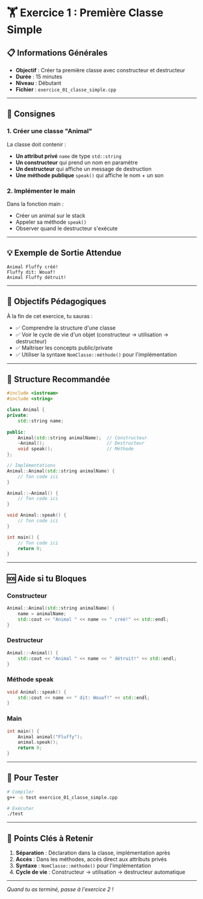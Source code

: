 # 🏋️ Exercice 1 : Première Classe Simple

## 📋 Informations Générales
- **Objectif** : Créer ta première classe avec constructeur et destructeur
- **Durée** : 15 minutes
- **Niveau** : Débutant
- **Fichier** : `exercice_01_classe_simple.cpp`

---

## 🎯 Consignes

### 1. Créer une classe "Animal"
La classe doit contenir :
- **Un attribut privé** `name` de type `std::string`
- **Un constructeur** qui prend un nom en paramètre
- **Un destructeur** qui affiche un message de destruction
- **Une méthode publique** `speak()` qui affiche le nom + un son

### 2. Implémenter le main
Dans la fonction main :
- Créer un animal sur le stack
- Appeler sa méthode `speak()`
- Observer quand le destructeur s'exécute

---

## 💡 Exemple de Sortie Attendue

```
Animal Fluffy créé!
Fluffy dit: Wouaf!
Animal Fluffy détruit!
```

---

## 🎯 Objectifs Pédagogiques

À la fin de cet exercice, tu sauras :
- ✅ Comprendre la structure d'une classe
- ✅ Voir le cycle de vie d'un objet (constructeur → utilisation → destructeur)
- ✅ Maîtriser les concepts public/private
- ✅ Utiliser la syntaxe `NomClasse::méthode()` pour l'implémentation

---

## 🔧 Structure Recommandée

```cpp
#include <iostream>
#include <string>

class Animal {
private:
    std::string name;
    
public:
    Animal(std::string animalName);  // Constructeur
    ~Animal();                       // Destructeur
    void speak();                    // Méthode
};

// Implémentations
Animal::Animal(std::string animalName) {
    // Ton code ici
}

Animal::~Animal() {
    // Ton code ici
}

void Animal::speak() {
    // Ton code ici
}

int main() {
    // Ton code ici
    return 0;
}
```

---

## 🆘 Aide si tu Bloques

### Constructeur
```cpp
Animal::Animal(std::string animalName) {
    name = animalName;
    std::cout << "Animal " << name << " créé!" << std::endl;
}
```

### Destructeur
```cpp
Animal::~Animal() {
    std::cout << "Animal " << name << " détruit!" << std::endl;
}
```

### Méthode speak
```cpp
void Animal::speak() {
    std::cout << name << " dit: Wouaf!" << std::endl;
}
```

### Main
```cpp
int main() {
    Animal animal("Fluffy");
    animal.speak();
    return 0;
}
```

---

## 🚀 Pour Tester

```bash
# Compiler
g++ -o test exercice_01_classe_simple.cpp

# Exécuter
./test
```

---

## 🎯 Points Clés à Retenir

1. **Séparation** : Déclaration dans la classe, implémentation après
2. **Accès** : Dans les méthodes, accès direct aux attributs privés
3. **Syntaxe** : `NomClasse::méthode()` pour l'implémentation
4. **Cycle de vie** : Constructeur → utilisation → destructeur automatique

---

*Quand tu as terminé, passe à l'exercice 2 !* 
